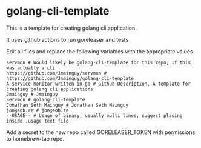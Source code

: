 # golang-cli-template

This is a template for creating golang cli application. 

It uses github actions to run goreleaser and tests

Edit all files and replace the following variables with the appropriate values

```
servmon # Would likely be golang-cli-template for this repo, if this was actually a cli
https://github.com/Jmainguy/servmon # https://github.com/Jmainguy/golang-cli-template
A service monitor written in go # Github Description, A template for creating golang cli applications
Jmainguy # Jmainguy
servmon # golang-cli-template
Jonathan Seth Mainguy # Jonathan Seth Mainguy
jon@soh.re # jon@soh.re
--USAGE-- # Usage of binary, usually multi lines, suggest placing inside .usage text file
```

Add a secret to the new repo called GORELEASER_TOKEN with permissions to homebrew-tap repo.
